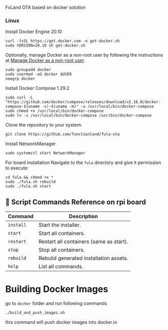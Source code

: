 
FxLand OTA based on docker solution

### Linux

Install Docker Engine 20.10

```shell
curl -fsSL https://get.docker.com -o get-docker.sh
sudo VERSION=20.10 sh get-docker.sh
```

Optionally, manage Docker as a non-root user by following the instructions at [Manage Docker as a non-root user](https://docs.docker.com/engine/install/linux-postinstall/#manage-docker-as-a-non-root-user).

```shell
sudo groupadd docker
sudo usermod -aG docker $USER
newgrp docker
```

Install Docker Compose 1.29.2

```shell
sudo curl -L "https://github.com/docker/compose/releases/download/v2.16.0/docker-compose-$(uname -s)-$(uname -m)" -o /usr/local/bin/docker-compose
sudo chmod +x /usr/local/bin/docker-compose
sudo ln -s /usr/local/bin/docker-compose /usr/bin/docker-compose
```

Clone the repository to your system:

```shell
git clone https://github.com/functionland/fula-ota
```

Install NetworkManager
```shell
sudo systemctl start NetworkManager
```

For board installation Navigate to the `fula` directory and give it permission to execute:

```shell
cd fula && chmod +x *
sudo ./fula.sh rebuild
sudo ./fula.sh start
```
## 📖 Script Commands Reference on rpi board

Command | Description
---------------------- | ------------------------------------
`install` | Start the installer.
`start` | Start all containers.
`restart`	| Restart all containers (same as start).
`stop` | Stop all containers.
`rebuild`	| Rebuild generated installation assets.
`help` | List all commands.


# Building Docker Images

go to ```docker``` folder and run following commands

```shell
./build_and_push_images.sh
```

this command will push docker images into docker.io
